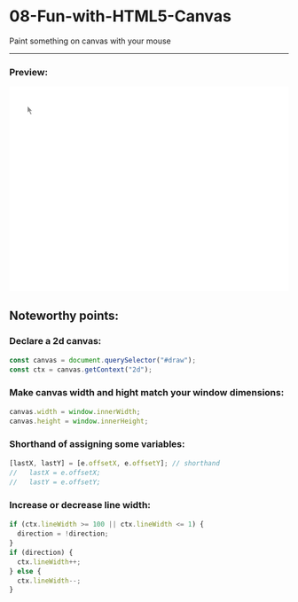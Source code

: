 # 08-Fun-with-HTML5-Canvas

Paint something on canvas with your mouse

---

### Preview:

<p align="center">
    <img src="./assets/html-fun-demo.gif"></img>
</p>

## Noteworthy points:

### Declare a 2d canvas:

```javascript
const canvas = document.querySelector("#draw");
const ctx = canvas.getContext("2d");
```

### Make canvas width and hight match your window dimensions:

```javascript
canvas.width = window.innerWidth;
canvas.height = window.innerHeight;
```

### Shorthand of assigning some variables:

```javascript
[lastX, lastY] = [e.offsetX, e.offsetY]; // shorthand
//   lastX = e.offsetX;
//   lastY = e.offsetY;
```

### Increase or decrease line width:

```javascript
if (ctx.lineWidth >= 100 || ctx.lineWidth <= 1) {
  direction = !direction;
}
if (direction) {
  ctx.lineWidth++;
} else {
  ctx.lineWidth--;
}
```
